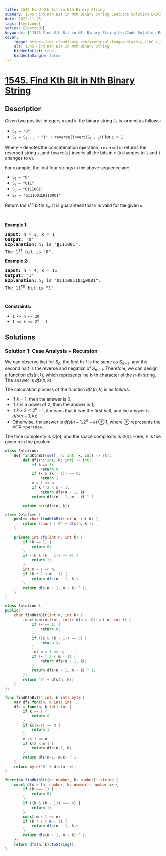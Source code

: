 ```yaml
---
title: 1545 Find Kth Bit in Nth Binary String
summary: 1545 Find Kth Bit in Nth Binary String LeetCode Solution Explained
date: 2022-11-25
tags: [leetcode]
series: [leetcode]
keywords: ["1545 Find Kth Bit in Nth Binary String LeetCode Solution Explained in all languages", "1545 Find Kth Bit in Nth Binary String", "LeetCode", "leetcode solution in Python3 C++ Java Go PHP Ruby Swift TypeScript Rust C# JavaScript C", "GeeksforGeeks", "InterviewBit", "Coding Ninjas", "HackerRank", "HackerEarth", "CodeChef", "TopCoder", "AlgoExpert", "freeCodeCamp", "Codeforces", "GitHub", "AtCoder", "Samir Paul"]
cover:
    image: https://res.cloudinary.com/samirpaul/image/upload/w_1100,c_fit,co_rgb:FFFFFF,l_text:Arial_75_bold:1545 Find Kth Bit in Nth Binary String - Solution Explained/problem-solving.webp
    alt: 1545 Find Kth Bit in Nth Binary String
    hiddenInList: true
    hiddenInSingle: false
---
```



# [1545. Find Kth Bit in Nth Binary String](https://leetcode.com/problems/find-kth-bit-in-nth-binary-string)


## Description

<p>Given two positive integers <code>n</code> and <code>k</code>, the binary string <code>S<sub>n</sub></code> is formed as follows:</p>

<ul>
	<li><code>S<sub>1</sub> = &quot;0&quot;</code></li>
	<li><code>S<sub>i</sub> = S<sub>i - 1</sub> + &quot;1&quot; + reverse(invert(S<sub>i - 1</sub>))</code> for <code>i &gt; 1</code></li>
</ul>

<p>Where <code>+</code> denotes the concatenation operation, <code>reverse(x)</code> returns the reversed string <code>x</code>, and <code>invert(x)</code> inverts all the bits in <code>x</code> (<code>0</code> changes to <code>1</code> and <code>1</code> changes to <code>0</code>).</p>

<p>For example, the first four strings in the above sequence are:</p>

<ul>
	<li><code>S<sub>1 </sub>= &quot;0&quot;</code></li>
	<li><code>S<sub>2 </sub>= &quot;0<strong>1</strong>1&quot;</code></li>
	<li><code>S<sub>3 </sub>= &quot;011<strong>1</strong>001&quot;</code></li>
	<li><code>S<sub>4</sub> = &quot;0111001<strong>1</strong>0110001&quot;</code></li>
</ul>

<p>Return <em>the</em> <code>k<sup>th</sup></code> <em>bit</em> <em>in</em> <code>S<sub>n</sub></code>. It is guaranteed that <code>k</code> is valid for the given <code>n</code>.</p>

<p>&nbsp;</p>
<p><strong class="example">Example 1:</strong></p>

<pre>
<strong>Input:</strong> n = 3, k = 1
<strong>Output:</strong> &quot;0&quot;
<strong>Explanation:</strong> S<sub>3</sub> is &quot;<strong><u>0</u></strong>111001&quot;.
The 1<sup>st</sup> bit is &quot;0&quot;.
</pre>

<p><strong class="example">Example 2:</strong></p>

<pre>
<strong>Input:</strong> n = 4, k = 11
<strong>Output:</strong> &quot;1&quot;
<strong>Explanation:</strong> S<sub>4</sub> is &quot;0111001101<strong><u>1</u></strong>0001&quot;.
The 11<sup>th</sup> bit is &quot;1&quot;.
</pre>

<p>&nbsp;</p>
<p><strong>Constraints:</strong></p>

<ul>
	<li><code>1 &lt;= n &lt;= 20</code></li>
	<li><code>1 &lt;= k &lt;= 2<sup>n</sup> - 1</code></li>
</ul>

## Solutions

### Solution 1: Case Analysis + Recursion

We can observe that for $S_n$, the first half is the same as $S_{n-1}$, and the second half is the reverse and negation of $S_{n-1}$. Therefore, we can design a function $dfs(n, k)$, which represents the $k$-th character of the $n$-th string. The answer is $dfs(n, k)$.

The calculation process of the function $dfs(n, k)$ is as follows:

-   If $k = 1$, then the answer is $0$;
-   If $k$ is a power of $2$, then the answer is $1$;
-   If $k \times 2 < 2^n - 1$, it means that $k$ is in the first half, and the answer is $dfs(n - 1, k)$;
-   Otherwise, the answer is $dfs(n - 1, 2^n - k) \oplus 1$, where $\oplus$ represents the XOR operation.

The time complexity is $O(n)$, and the space complexity is $O(n)$. Here, $n$ is the given $n$ in the problem.

<!-- tabs:start -->

```python
class Solution:
    def findKthBit(self, n: int, k: int) -> str:
        def dfs(n: int, k: int) -> int:
            if k == 1:
                return 0
            if (k & (k - 1)) == 0:
                return 1
            m = 1 << n
            if k * 2 < m - 1:
                return dfs(n - 1, k)
            return dfs(n - 1, m - k) ^ 1

        return str(dfs(n, k))
```

```java
class Solution {
    public char findKthBit(int n, int k) {
        return (char) ('0' + dfs(n, k));
    }

    private int dfs(int n, int k) {
        if (k == 1) {
            return 0;
        }
        if ((k & (k - 1)) == 0) {
            return 1;
        }
        int m = 1 << n;
        if (k * 2 < m - 1) {
            return dfs(n - 1, k);
        }
        return dfs(n - 1, m - k) ^ 1;
    }
}
```

```cpp
class Solution {
public:
    char findKthBit(int n, int k) {
        function<int(int, int)> dfs = [&](int n, int k) {
            if (k == 1) {
                return 0;
            }
            if ((k & (k - 1)) == 0) {
                return 1;
            }
            int m = 1 << n;
            if (k * 2 < m - 1) {
                return dfs(n - 1, k);
            }
            return dfs(n - 1, m - k) ^ 1;
        };
        return '0' + dfs(n, k);
    }
};
```

```go
func findKthBit(n int, k int) byte {
	var dfs func(n, k int) int
	dfs = func(n, k int) int {
		if k == 1 {
			return 0
		}
		if k&(k-1) == 0 {
			return 1
		}
		m := 1 << n
		if k*2 < m-1 {
			return dfs(n-1, k)
		}
		return dfs(n-1, m-k) ^ 1
	}
	return byte('0' + dfs(n, k))
}
```

```ts
function findKthBit(n: number, k: number): string {
    const dfs = (n: number, k: number): number => {
        if (k === 1) {
            return 0;
        }
        if ((k & (k - 1)) === 0) {
            return 1;
        }
        const m = 1 << n;
        if (k * 2 < m - 1) {
            return dfs(n - 1, k);
        }
        return dfs(n - 1, m - k) ^ 1;
    };
    return dfs(n, k).toString();
}
```

<!-- tabs:end -->

<!-- end -->
